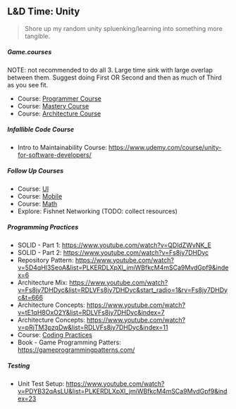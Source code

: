 ## L&D Time: Unity
> Shore up my random unity spluenking/learning into something more tangible.

##### Game.courses
NOTE: not recommended to do all 3. Large time sink with large overlap between them. Suggest doing First OR Second and then as much of Third as you see fit.
- Course: [Programmer Course](https://game.courses/programmer/)
- Course: [Mastery Course](https://game.courses/mastery-course/)
- Course: [Architecture Course](https://game.courses/game-architecture/)

##### Infallible Code Course
- Intro to Maintainability Course: https://www.udemy.com/course/unity-for-software-developers/

##### Follow Up Courses
- Course: [UI](https://www.gamedev.tv/p/unity-ui-toolkit)
- Course: [Mobile](https://www.gamedev.tv/p/unity-mobile)
- Course: [Math](https://www.gamedev.tv/p/math-for-games)
- Explore: Fishnet Networking (TODO: collect resources)

##### Programming Practices
- SOLID - Part 1: https://www.youtube.com/watch?v=QDldZWvNK_E
- SOLID - Part 2: https://www.youtube.com/watch?v=Fs8jy7DHDyc
- Repository Pattern: https://www.youtube.com/watch?v=5D4qHl3SeoA&list=PLKERDLXpXl_jmiWBfkcM4mSCa9MvdGpf9&index=6
- Architecture Mix: https://www.youtube.com/watch?v=Fs8jy7DHDyc&list=RDLVFs8jy7DHDyc&start_radio=1&rv=Fs8jy7DHDyc&t=666
- Architecture Concepts: https://www.youtube.com/watch?v=tE1qH8OxO2Y&list=RDLVFs8jy7DHDyc&index=7
- Architecture Concepts: https://www.youtube.com/watch?v=pRjTM3pzqDw&list=RDLVFs8jy7DHDyc&index=11
- Course: [Coding Practices](https://www.gamedev.tv/p/programming-design-patterns-for-unity)
- Book - Game Programming Patters: https://gameprogrammingpatterns.com/

##### Testing
- Unit Test Setup: https://www.youtube.com/watch?v=PDYB32qAsLU&list=PLKERDLXpXl_jmiWBfkcM4mSCa9MvdGpf9&index=23
